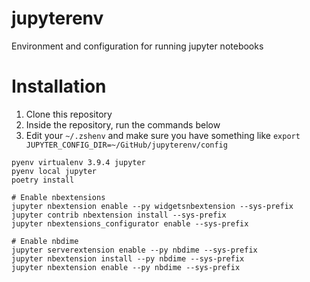 # jupyterenv
Environment and configuration for running jupyter notebooks

# Installation
1. Clone this repository
2. Inside the repository, run the commands below
3. Edit your `~/.zshenv` and make sure you have something like `export JUPYTER_CONFIG_DIR=~/GitHub/jupyterenv/config`

```
pyenv virtualenv 3.9.4 jupyter
pyenv local jupyter
poetry install

# Enable nbextensions
jupyter nbextension enable --py widgetsnbextension --sys-prefix
jupyter contrib nbextension install --sys-prefix
jupyter nbextensions_configurator enable --sys-prefix

# Enable nbdime
jupyter serverextension enable --py nbdime --sys-prefix
jupyter nbextension install --py nbdime --sys-prefix
jupyter nbextension enable --py nbdime --sys-prefix

```

